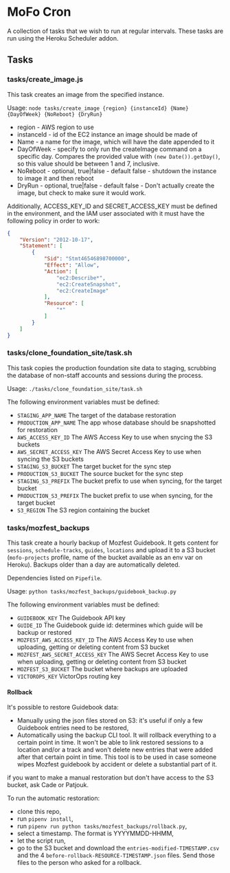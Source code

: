# MoFo Cron

A collection of tasks that we wish to run at regular intervals. These tasks are run using the Heroku Scheduler addon.

## Tasks

### tasks/create_image.js

This task creates an image from the specified instance.

Usage: `node tasks/create_image {region} {instanceId} {Name} {DayOfWeek} {NoReboot} {DryRun}`

* region - AWS region to use
* instanceId - id of the EC2 instance an image should be made of
* Name - a name for the image, which will have the date appended to it
* DayOfWeek - specify to only run the createImage command on a specific day. Compares the provided value with `(new Date()).getDay()`, so this value should be between 1 and 7, inclusive.
* NoReboot - optional, true|false - default false - shutdown the instance to image it and then reboot
* DryRun - optional, true|false - default false - Don't actually create the image, but check to make sure it would work.

Additionally, ACCESS_KEY_ID and SECRET_ACCESS_KEY must be defined in the environment, and the IAM user associated with it must have the following policy in order to work:

```json
{
    "Version": "2012-10-17",
    "Statement": [
        {
            "Sid": "Stmt46546898700000",
            "Effect": "Allow",
            "Action": [
                "ec2:Describe*",
                "ec2:CreateSnapshot",
                "ec2:CreateImage"
            ],
            "Resource": [
                "*"
            ]
        }
    ]
}
```

### tasks/clone_foundation_site/task.sh

This task copies the production foundation site data to staging, scrubbing the database of non-staff accounts and sessions during the process.

Usage: `./tasks/clone_foundation_site/task.sh`

The following environment variables must be defined:
- `STAGING_APP_NAME` The target of the database restoration
- `PRODUCTION_APP_NAME` The app whose database should be snapshotted for restoration
- `AWS_ACCESS_KEY_ID` The AWS Access Key to use when snycing the S3 buckets
- `AWS_SECRET_ACCESS_KEY` The AWS Secret Access Key to use when syncing the S3 buckets
- `STAGING_S3_BUCKET` The target bucket for the sync step
- `PRODUCTION_S3_BUCKET` The source bucket for the sync step
- `STAGING_S3_PREFIX` The bucket prefix to use when syncing, for the target bucket
- `PRODUCTION_S3_PREFIX` The bucket prefix to use when syncing, for the target bucket
- `S3_REGION` The S3 region containing the bucket

### tasks/mozfest_backups

This task create a hourly backup of Mozfest Guidebook. It gets content for `sessions`, `schedule-tracks`, `guides`, `locations` and upload it to a S3 bucket (`mofo-projects` profile, name of the bucket available as an env var on Heroku).
Backups older than a day are automatically deleted.

Dependencies listed on `Pipefile`.

Usage: `python tasks/mozfest_backups/guidebook_backup.py`

The following environment variables must be defined:
- `GUIDEBOOK_KEY` The Guidebook API key
- `GUIDE_ID` The Guidebook guide id: determines which guide will be backup or restored
- `MOZFEST_AWS_ACCESS_KEY_ID` The AWS Access Key to use when uploading, getting or deleting content from S3 bucket
- `MOZFEST_AWS_SECRET_ACCESS_KEY` The AWS Secret Access Key to use when uploading, getting or deleting content from S3 bucket
- `MOZFEST_S3_BUCKET` The bucket where backups are uploaded
- `VICTOROPS_KEY` VictorOps routing key

#### Rollback

It's possible to restore Guidebook data:
- Manually using the json files stored on S3: it's useful if only a few Guidebook entries need to be restored,
- Automatically using the backup CLI tool. It will rollback everything to a certain point in time. It won't be able to link restored sessions to a location and/or a track and won't delete new entries that were added after that certain point in time. This tool is to be used in case someone wipes Mozfest guidebook by accident or delete a substantial part of it.

if you want to make a manual restoration but don't have access to the S3 bucket, ask Cade or Patjouk.

To run the automatic restoration:
- clone this repo,
- run `pipenv install`,
- run `pipenv run python tasks/mozfest_backups/rollback.py`,
- select a timestamp. The format is YYYYMMDD-HHMM,
- let the script run,
- go to the S3 bucket and download the `entries-modified-TIMESTAMP.csv` and the 4 `before-rollback-RESOURCE-TIMESTAMP.json` files. Send those files to the person who asked for a rollback.
